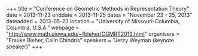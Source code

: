 +++
title = "Conference on Geometric Methods in Representation Theory"
date = 2013-11-23
enddate = 2013-11-25
dates = "November 23 - 25, 2013"
dateadded = 2013-05-23
location = "University of Missouri-Columbia, Columbia, U.S.A."
webpage = "http://www.math.uiowa.edu/~fbleher/CGMRT2013.html"
organisers = "Frauke Bleher, Calin Chindris"
speakers = "Jerzy Weyman (keynote speaker)"
+++
